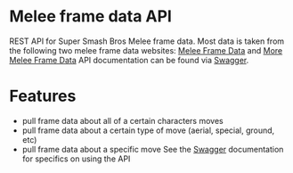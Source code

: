 # Melee frame data API
REST API for Super Smash Bros Melee frame data. Most data is taken from the following two melee frame data websites: [Melee Frame Data](http://meleeframedata.com/) and [More Melee Frame Data](http://melee-framedata.theshoemaker.de/)
API documentation can be found via [Swagger](https://melee-frame-data.herokuapp.com/swagger/).
# Features
- pull frame data about all of a certain characters moves
- pull frame data about a certain type of move (aerial, special, ground, etc)
- pull frame data about a specific move
See the [Swagger](https://melee-frame-data.herokuapp.com/swagger/) documentation for specifics on using the API

